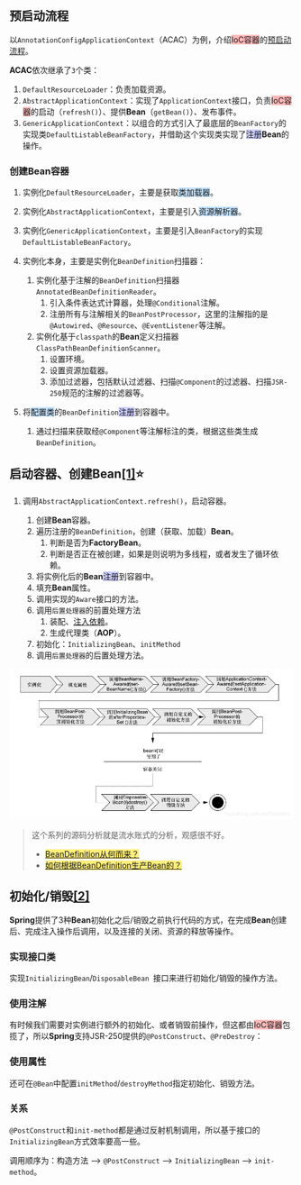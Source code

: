 ## 预启动流程

以`AnnotationConfigApplicationContext`（ACAC）为例，介绍<span style=background:#ffb8b8>IoC容器</span>的[预启动流程](https://mp.weixin.qq.com/s?__biz=MzA4ODI0MTIxOA==&mid=2257483769&idx=1&sn=9ba6435401f9a96c8bf7ae65894ab2a5&scene=21#wechat_redirect)。

**ACAC**依次继承了`3`个类：

1. `DefaultResourceLoader`：负责加载资源。
2. `AbstractApplicationContext`：实现了`ApplicationContext`接口，负责<span style=background:#ffb8b8>IoC容器</span>的启动（`refresh()`）、提供**Bean**（`getBean()`）、发布事件。
3. `GenericApplicationContext`：以组合的方式引入了最底层的`BeanFactory`的实现类`DefaultListableBeanFactory`，并借助这个实现类实现了<span style=background:#c9ccff>注册</span>**Bean**的操作。

### 创建Bean容器

1. 实例化`DefaultResourceLoader`，主要是获取<span style=background:#c2e2ff>类加载器</span>。
2. 实例化`AbstractApplicationContext`，主要是引入<span style=background:#c2e2ff>资源解析器</span>。
3. 实例化`GenericApplicationContext`，主要是引入`BeanFactory`的实现`DefaultListableBeanFactory`。
4. 实例化本身，主要是实例化`BeanDefinition`扫描器：

   1. 实例化基于注解的`BeanDefinition`扫描器`AnnotatedBeanDefinitionReader`。
      1. 引入条件表达式计算器，处理`@Conditional`注解。
      2. 注册所有与注解相关的`BeanPostProcessor`，这里的注解指的是`@Autowired`、`@Resource`、`@EventListener`等注解。
   2. 实例化基于`classpath`的**Bean**定义扫描器`ClassPathBeanDefinitionScanner`。
      1. 设置环境。
      2. 设置资源加载器。
      3. 添加过滤器，包括默认过滤器、扫描`@Component`的过滤器、扫描`JSR-250`规范的注解的过滤器等。
5. 将<span style=background:#c2e2ff>配置类</span>的`BeanDefinition`<span style=background:#c9ccff>注册</span>到容器中。
   1. 通过扫描来获取经`@Component`等注解标注的类，根据这些类生成`BeanDefinition`。



## 启动容器、创建Bean[[1]](https://blog.csdn.net/qq_18433441/article/details/81866142)⭐

1. 调用`AbstractApplicationContext.refresh()`，启动容器。

   1. 创建**Bean**容器。
   2. 遍历注册的`BeanDefinition`，创建（获取、加载）**Bean**。
      1. 判断是否为**FactoryBean**。
      2. 判断是否正在被创建，如果是则说明为多线程，或者发生了循环依赖。
   3. 将实例化后的**Bean**<span style=background:#c9ccff>注册</span>到容器中。
   4. 填充**Bean**属性。
   5. 调用实现的`Aware`接口的方法。
   6. 调用`后置处理器`的前置处理方法
      1. 装配、[注入依赖](https://zhuanlan.zhihu.com/p/138328035)。
      2. 生成代理类（**AOP**）。
   7. 初始化：`InitializingBean`、`initMethod`
   8. 调用`后置处理器`的后置处理方法。

![](../images/5/bean_lifecycle.png)

> 这个系列的源码分析就是流水账式的分析，观感很不好。
>
> - <span style=background:#ffee7c>[BeanDefinition从何而来？](https://mp.weixin.qq.com/s?__biz=MzA4ODI0MTIxOA==&mid=2257484189&idx=1&sn=2117d0151f9de4e48ff201ad8de27a23&scene=21#wechat_redirect)</span>
> - <span style=background:#ffee7c>[如何根据BeanDefinition生产Bean的？](https://mp.weixin.qq.com/s?__biz=MzA4ODI0MTIxOA==&mid=2257484591&idx=1&sn=ce92f4f1cf538d754c19708d7e7ae173&scene=21#wechat_redirect)</span>



## 初始化/销毁[[2]](https://segmentfault.com/a/1190000014105687)

**Spring**提供了3种**Bean**初始化之后/销毁之前执行代码的方式，在完成**Bean**创建后、完成注入操作后调用，以及连接的关闭、资源的释放等操作。

### 实现接口类

实现`InitializingBean`/`DisposableBean `接口来进行初始化/销毁的操作方法。

### 使用注解

有时候我们需要对实例进行额外的初始化、或者销毁前操作，但这都由<span style=background:#ffb8b8>IoC容器</span>包揽了，所以**Spring**支持JSR-250提供的`@PostConstruct`、`@PreDestroy`：

### 使用属性

还可在`@Bean`中配置`initMethod`/`destroyMethod`指定初始化、销毁方法。

### 关系

`@PostConstruct`和`init-method`都是通过反射机制调用，所以基于接口的`InitializingBean`方式效率要高一些。

调用顺序为：构造方法 --> `@PostConstruct` --> `InitializingBean` --> `init-method`。

